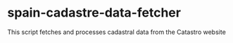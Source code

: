 # spain-cadastre-data-fetcher
This script fetches and processes cadastral data from the Catastro website
